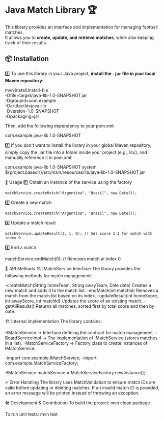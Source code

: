 # Java Match Library 🏆

This library provides an interface and implementation for managing football matches.  
It allows you to **create, update, and retrieve matches**, while also keeping track of their results.

## 📦 Installation

1️⃣ To use this library in your Java project, **install the `.jar` file in your local Maven repository**:

mvn install:install-file \
   -Dfile=target/java-lib-1.0-SNAPSHOT.jar \
   -DgroupId=com.example \
   -DartifactId=java-lib \
   -Dversion=1.0-SNAPSHOT \
   -Dpackaging=jar
   
Then, add the following dependency to your pom.xml:

<dependency>
    <groupId>com.example</groupId>
    <artifactId>java-lib</artifactId>
    <version>1.0-SNAPSHOT</version>
</dependency>

2️⃣ If you don't want to install the library in your global Maven repository, simply copy the .jar file into a folder inside your project (e.g., lib/), and manually reference it in pom.xml:

<dependency>
    <groupId>com.example</groupId>
    <artifactId>java-lib</artifactId>
    <version>1.0-SNAPSHOT</version>
    <scope>system</scope>
    <systemPath>${project.basedir}/src/main/resources/lib/java-lib-1.0-SNAPSHOT.jar</systemPath>
</dependency>


🚀 Usage
1️⃣ Obtain an instance of the service using the factory

    matchService.createMatch("Argentina", "Brazil", new Date());

2️⃣ Create a new match

    matchService.createMatch("Argentina", "Brazil", new Date());

4️⃣ Update a match result

    matchService.updateResult(2, 1, 0); // Set score 2-1 for match with index 0

5️⃣ End a match

   matchService.endMatch(0); // Removes match at index 0



📜 API Methods
🏗️ IMatchService Interface
The library provides the following methods for match management:

   -createMatch(String homeTeam, String awayTeam, Date date)	Creates a new match and adds it to the match list.
   -endMatch(int matchId)	Removes a match from the match list based on its index.
   -updateResult(int homeScore, int awayScore, int matchId)	Updates the score of an existing match.
   -getAllResults()	Returns all matches, sorted first by total score and then by date.


🏗 Internal Implementation
The library contains:

   -IMatchService → Interface defining the contract for match management.
   -BoardServiceImpl → The implementation of IMatchService (stores matches in a list).
   -MatchServiceFactory → Factory class to create instances of IMatchService.

   -import com.example.IMatchService;
   -import com.example.MatchServiceFactory;


   -IMatchService matchService = MatchServiceFactory.newInstance();


🔥 Error Handling
The library uses MatchValidation to ensure match IDs are valid before updating or deleting matches.
If an invalid match ID is provided, an error message will be printed instead of throwing an exception.

🛠 Development & Contribution
To build the project:
mvn clean package

To run unit tests:
mvn test
